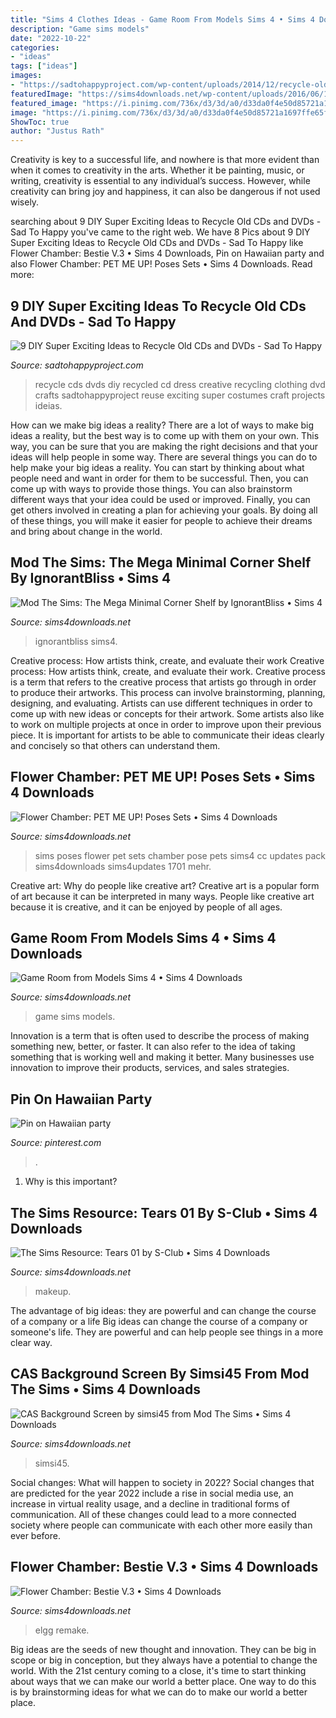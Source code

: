```yaml
---
title: "Sims 4 Clothes Ideas - Game Room From Models Sims 4 • Sims 4 Downloads"
description: "Game sims models"
date: "2022-10-22"
categories:
- "ideas"
tags: ["ideas"]
images:
- "https://sadtohappyproject.com/wp-content/uploads/2014/12/recycle-old-cds-crafts-recycle-old-dvds-reuse-recycle-old-cds-dvds1sds1.jpg"
featuredImage: "https://sims4downloads.net/wp-content/uploads/2016/06/1171.jpg"
featured_image: "https://i.pinimg.com/736x/d3/3d/a0/d33da0f4e50d85721a1697ffe65f784b.jpg"
image: "https://i.pinimg.com/736x/d3/3d/a0/d33da0f4e50d85721a1697ffe65f784b.jpg"
ShowToc: true
author: "Justus Rath"
---
```



Creativity is key to a successful life, and nowhere is that more evident than when it comes to creativity in the arts. Whether it be painting, music, or writing, creativity is essential to any individual’s success. However, while creativity can bring joy and happiness, it can also be dangerous if not used wisely.

	

		
searching about 9 DIY Super Exciting Ideas to Recycle Old CDs and DVDs - Sad To Happy you've came to the right web. We have 8 Pics about 9 DIY Super Exciting Ideas to Recycle Old CDs and DVDs - Sad To Happy like Flower Chamber: Bestie V.3 • Sims 4 Downloads, Pin on Hawaiian party and also Flower Chamber: PET ME UP! Poses Sets • Sims 4 Downloads. Read more:
		
    
## 9 DIY Super Exciting Ideas To Recycle Old CDs And DVDs - Sad To Happy

<img loading=lazy src="https://sadtohappyproject.com/wp-content/uploads/2014/12/recycle-old-cds-crafts-recycle-old-dvds-reuse-recycle-old-cds-dvds1sds1.jpg" onerror="this.onerror=null;this.src='https://tse1.mm.bing.net/th?id=OIP.QUrUHWjGadkzxhxMT7znvQHaHa&amp;pid=15.1';" alt="9 DIY Super Exciting Ideas to Recycle Old CDs and DVDs - Sad To Happy">

_Source: sadtohappyproject.com_

>recycle cds dvds diy recycled cd dress creative recycling clothing dvd crafts sadtohappyproject reuse exciting super costumes craft projects ideias. 

	

How can we make big ideas a reality?
There are a lot of ways to make big ideas a reality, but the best way is to come up with them on your own. This way, you can be sure that you are making the right decisions and that your ideas will help people in some way. There are several things you can do to help make your big ideas a reality. You can start by thinking about what people need and want in order for them to be successful. Then, you can come up with ways to provide those things. You can also brainstorm different ways that your idea could be used or improved. Finally, you can get others involved in creating a plan for achieving your goals. By doing all of these things, you will make it easier for people to achieve their dreams and bring about change in the world.

    
## Mod The Sims: The Mega Minimal Corner Shelf By IgnorantBliss • Sims 4

<img loading=lazy src="https://sims4downloads.net/wp-content/uploads/2015/04/6612.jpg" onerror="this.onerror=null;this.src='https://tse1.mm.bing.net/th?id=OIP.Ejgotop4Mou_ThIuxLz12AHaJ9&amp;pid=15.1';" alt="Mod The Sims: The Mega Minimal Corner Shelf by IgnorantBliss • Sims 4">

_Source: sims4downloads.net_

>ignorantbliss sims4. 

	

Creative process: How artists think, create, and evaluate their work
Creative process: How artists think, create, and evaluate their work.
Creative process is a term that refers to the creative process that artists go through in order to produce their artworks. This process can involve brainstorming, planning, designing, and evaluating. Artists can use different techniques in order to come up with new ideas or concepts for their artwork. Some artists also like to work on multiple projects at once in order to improve upon their previous piece. It is important for artists to be able to communicate their ideas clearly and concisely so that others can understand them.

    
## Flower Chamber: PET ME UP! Poses Sets • Sims 4 Downloads

<img loading=lazy src="https://sims4downloads.net/wp-content/uploads/2016/06/1171.jpg" onerror="this.onerror=null;this.src='https://tse4.mm.bing.net/th?id=OIP.bgW8_u91cJh6ML81kEyYgQHaJ_&amp;pid=15.1';" alt="Flower Chamber: PET ME UP! Poses Sets • Sims 4 Downloads">

_Source: sims4downloads.net_

>sims poses flower pet sets chamber pose pets sims4 cc updates pack sims4downloads sims4updates 1701 mehr. 

	

Creative art: Why do people like creative art?
Creative art is a popular form of art because it can be interpreted in many ways. People like creative art because it is creative, and it can be enjoyed by people of all ages.

    
## Game Room From Models Sims 4 • Sims 4 Downloads

<img loading=lazy src="https://sims4downloads.net/wp-content/uploads/2020/10/226-600x338.jpg" onerror="this.onerror=null;this.src='https://tse4.mm.bing.net/th?id=OIP.JBp34U5qv8zA7yTwVqS4_QHaEL&amp;pid=15.1';" alt="Game Room from Models Sims 4 • Sims 4 Downloads">

_Source: sims4downloads.net_

>game sims models. 

	

Innovation is a term that is often used to describe the process of making something new, better, or faster. It can also refer to the idea of taking something that is working well and making it better. Many businesses use innovation to improve their products, services, and sales strategies.

    
## Pin On Hawaiian Party

<img loading=lazy src="https://i.pinimg.com/736x/d3/3d/a0/d33da0f4e50d85721a1697ffe65f784b.jpg" onerror="this.onerror=null;this.src='https://tse2.mm.bing.net/th?id=OIP.0kfyyokmUcfLLAljMx-TggHaJ3&amp;pid=15.1';" alt="Pin on Hawaiian party">

_Source: pinterest.com_

>. 

	

1) Why is this important?

    
## The Sims Resource: Tears 01 By S-Club • Sims 4 Downloads

<img loading=lazy src="https://sims4downloads.net/wp-content/uploads/2014/12/307.jpg" onerror="this.onerror=null;this.src='https://tse4.mm.bing.net/th?id=OIP.yxTm8unQodylC7eIT3fzKQHaFj&amp;pid=15.1';" alt="The Sims Resource: Tears 01 by S-Club • Sims 4 Downloads">

_Source: sims4downloads.net_

>makeup. 

	

The advantage of big ideas: they are powerful and can change the course of a company or a life
Big ideas can change the course of a company or someone's life. They are powerful and can help people see things in a more clear way.

    
## CAS Background Screen By Simsi45 From Mod The Sims • Sims 4 Downloads

<img loading=lazy src="https://sims4downloads.net/wp-content/uploads/2020/08/4420-600x338.jpg" onerror="this.onerror=null;this.src='https://tse3.mm.bing.net/th?id=OIP.kwbHSNMfOVjozb2Xxk8gxgHaEL&amp;pid=15.1';" alt="CAS Background Screen by simsi45 from Mod The Sims • Sims 4 Downloads">

_Source: sims4downloads.net_

>simsi45. 

	

Social changes: What will happen to society in 2022?
Social changes that are predicted for the year 2022 include a rise in social media use, an increase in virtual reality usage, and a decline in traditional forms of communication. All of these changes could lead to a more connected society where people can communicate with each other more easily than ever before.

    
## Flower Chamber: Bestie V.3 • Sims 4 Downloads

<img loading=lazy src="https://sims4downloads.net/wp-content/uploads/2016/08/7613.jpg" onerror="this.onerror=null;this.src='https://tse3.mm.bing.net/th?id=OIP.n8WlUcAynNhPKN6AcLWgMAHaL5&amp;pid=15.1';" alt="Flower Chamber: Bestie V.3 • Sims 4 Downloads">

_Source: sims4downloads.net_

>elgg remake. 

	

Big ideas are the seeds of new thought and innovation. They can be big in scope or big in conception, but they always have a potential to change the world. With the 21st century coming to a close, it's time to start thinking about ways that we can make our world a better place. One way to do this is by brainstorming ideas for what we can do to make our world a better place.

